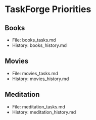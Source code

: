 # TaskForge Priorities

## Books
- File: books_tasks.md
- History: books_history.md

## Movies
- File: movies_tasks.md
- History: movies_history.md

## Meditation
- File: meditation_tasks.md
- History: meditation_history.md